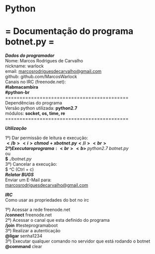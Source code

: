 Python
======
<h1>= Documentação do programa botnet.py =</h1>


***Dados do programador***<br>
Nome: Marcos Rodrigues de Carvalho<br>
nickname: warlock<br>
email: marcosrodriguesdecarvalho@gmail.com<br>
github: github.com/MarcosWarlock<br>
Canais no IRC (freenode.net): <br>
	<b>#labmacambira</b><br>
	<b>#python-br</b><br>
===========================================<br>
Dependências do programa<br>
Versão python utilizada: <b>python2.7</b><br>
módulos: <b>socket, os, time, re</b><br>
===========================================<br>

***Utilização***<br>

1º) Dar permissão de leitura e execução:<br>
	<b>$</b> <i>chmod +x botnet.py</i><br>
2º) Executar o programa:<br>
	<b>$</b> <i>python2.7 botnet.py</i><br>
		ou<br>
	<b>$</b> <i>./botnet.py</i><br>
3º) Cancelar a execução:<br>
	$ ^C (Ctrl + c)<br>
***Relatar BUGS*** <br>
Enviar um E-Mail para:<br>
	marcosrodriguesdecarvalho@gmail.com<br>

***IRC***<br>
Como usar as propriedades do bot no irc<br>

1º) Acessar a rede freenode.net<br>
	<b>/connect</b> freenode.net<br>
2º) Acessar o canal que esta definido do programa<br>
	<b>/join</b> #testeprogramaboot<br>
3º) Realizar a autenticação<br>
	<b>@ligar</b> senha1234<br>
3º) Executar qualquer comando no servidor que está rodando o botnet<br>
	<b>@command</b> clear <br>
